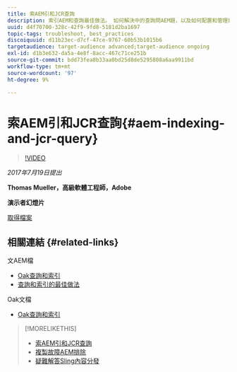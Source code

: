 ```yaml
---
title: 索AEM引和JCR查詢
description: 索引AEM和查詢最佳做法。 如何解決中的查詢問AEM題，以及如何配置和管理索引。
uuid: d4f70700-328c-42f9-9fd8-5181d2ba1697
topic-tags: troubleshoot, best_practices
discoiquuid: d11b23ec-d7cf-47ce-9767-60b53b1015b6
targetaudience: target-audience advanced;target-audience ongoing
exl-id: d1b3e632-da5a-4e8f-8acc-467c71ce251b
source-git-commit: bdd73fea8b33aa0bd25d8de5295808a6aa9911bd
workflow-type: tm+mt
source-wordcount: '97'
ht-degree: 9%

---
```


# 索AEM引和JCR查詢{#aem-indexing-and-jcr-query}

>[!VIDEO](https://video.tv.adobe.com/v/19133/?quality=9)

*2017年7月19日提出*

**Thomas Mueller，高級軟體工程師，Adobe**

**演示者幻燈片**

[取得檔案](assets/aem-gems-aem-indexing-and-jcr-query.pdf)

## 相關連結 {#related-links}

文AEM檔

* [Oak查詢和索引](https://docs.adobe.com/docs/en/aem/6-3/deploy/platform/queries-and-indexing.html)
* [查詢和索引的最佳做法](https://docs.adobe.com/docs/en/aem/6-3/deploy/best-practices/best-practices-for-queries-and-indexing.html)

Oak文檔

* [Oak查詢和索引](https://experienceleague.adobe.com/docs/experience-manager-65/deploying/deploying/queries-and-indexing.html)

<!--
[Get back to the Overview](https://helpx.adobe.com/experience-manager/kt/eseminars/gems/aem-index.html)
-->

>[!MORELIKETHIS]
>
>* [索AEM引和JCR查詢](aem-indexing-jcr-query.md)
>* [複製故障AEM排除](aem-troubleshooting-aem-replication.md)
>* [疑難解答Sling內容分發](aem-troubleshooting-sling.md)

<!-- 
>* linking to helpx, removed for now [Adobe Experience Manager: AEM 6.x Maintenance Tasks](https://helpx.adobe.com/experience-manager/kt/eseminars/ccoo-aem-Aug-register.html)
-->
